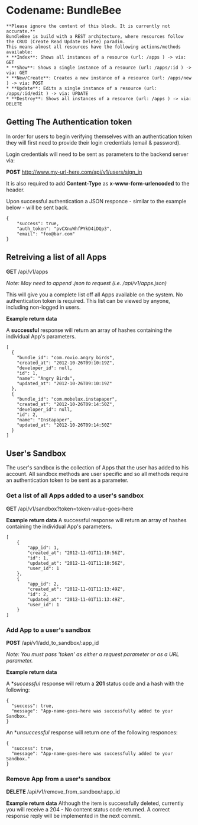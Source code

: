 Codename: BundleBee
=========

    **Please ignore the content of this block. It is currently not accurate.** 
    BundleBee is build with a REST architecture, where resources follow the CRUD (Create Read Update Delete) paradim.
    This means almost all resources have the following actions/methods available:
    * **Index**: Shows all instances of a resource (url: /apps ) -> via: GET
    * **Show**: Shows a single instance of a resource (url: /apps/:id ) -> via: GET
    * **New/Create**: Creates a new instance of a resource (url: /apps/new ) -> via: POST
    * **Update**: Edits a single instance of a resource (url: /apps/:id/edit ) -> via: UPDATE
    * **Destroy**: Shows all instances of a resource (url: /apps ) -> via: DELETE

## Getting The Authentication token
In order for users to begin verifying themselves with an authentication token they will first need to provide their login credentials (email & password).

Login credentials will need to be sent as parameters to the backend server via:

**POST** http://www.my-url-here.com/api/v1/users/sign_in

It is also required to add **Content-Type** as **x-www-form-urlencoded** to the header.

Upon successful authentication a JSON responce - similar to the example below - will be sent back.

    {
        "success": true,
        "auth_token": "pvCXnuWhfPYkD4iDQp3",
        "email": "foo@bar.com"
    }




## Retreiving a list of all Apps
**GET** /api/v1/apps

*Note: May need to append .json to request (i.e. /api/v1/apps.json)*

This will give you a complete list off all Apps available on the system.
No authentication token is required. This list can be viewed by anyone, including non-logged in users.

**Example return data**

A **successful** response will return an array of hashes containing the individual App's parameters.

    [
      {
        "bundle_id": "com.rovio.angry_birds",
        "created_at": "2012-10-26T09:10:19Z",
        "developer_id": null,
        "id": 1,
        "name": "Angry Birds",
        "updated_at": "2012-10-26T09:10:19Z"
      },
      {
        "bundle_id": "com.mobelux.instapaper",
        "created_at": "2012-10-26T09:14:50Z",
        "developer_id": null,
        "id": 2,
        "name": "Instapaper",
        "updated_at": "2012-10-26T09:14:50Z"
      }
    ]




## User's Sandbox
The user's sandbox is the collection of Apps that the user has added to his account.
All sandbox methods are user specific and so all methods require an authentication token to be sent as a parameter.

### Get a list of all Apps added to a user's sandbox 
**GET** /api/v1/sandbox?token=token-value-goes-here

**Example return data**
A successful response will return an array of hashes containing the individual App's parameters.
    
    [
        {
            "app_id": 1,
            "created_at": "2012-11-01T11:10:56Z",
            "id": 1,
            "updated_at": "2012-11-01T11:10:56Z",
            "user_id": 1
        },
        {
            "app_id": 2,
            "created_at": "2012-11-01T11:13:49Z",
            "id": 2,
            "updated_at": "2012-11-01T11:13:49Z",
            "user_id": 1
        }
    ]




### Add App to a user's sandbox 
**POST** /api/v1/add_to_sandbox/:app_id

*Note: You must pass 'token' as either a request parameter or as a URL parameter.*

**Example return data**

A **successful* response will return a **201** status code and a hash with the following:
    
    {
      "success": true,
      "message": "App-name-goes-here was successfully added to your Sandbox."
    }


An **unsuccessful* response will return one of the following responces:
    
    {
      "success": true,
      "message": "App-name-goes-here was successfully added to your Sandbox."
    }

### Remove App from a user's sandbox 
**DELETE** /api/v1/remove_from_sandbox/:app_id

**Example return data**
Although the item is successfully deleted, currently you will receive a 204 - No content status code returned.
A correct response reply will be implemented in the next commit.
